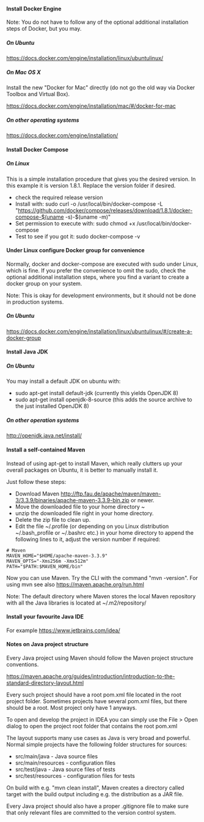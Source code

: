 #### Install Docker Engine

Note: You do not have to follow any of the optional additional installation steps of Docker, but you may.

##### On Ubuntu

https://docs.docker.com/engine/installation/linux/ubuntulinux/

##### On Mac OS X

Install the new "Docker for Mac" directly (do not go the old way via Docker Toolbox and Virtual Box).

https://docs.docker.com/engine/installation/mac/#/docker-for-mac

##### On other operating systems

https://docs.docker.com/engine/installation/

#### Install Docker Compose

##### On Linux

This is a simple installation procedure that gives you the desired version. In this example it is version 1.8.1. Replace the version folder if desired.

* check the required release version
* Install with: sudo curl -o /usr/local/bin/docker-compose -L "https://github.com/docker/compose/releases/download/1.8.1/docker-compose-$(uname -s)-$(uname -m)"
* Set permission to execute with: sudo chmod +x /usr/local/bin/docker-compose
* Test to see if you got it: sudo docker-compose -v

#### Under Linux configure Docker group for convenience

Normally, docker and docker-compose are executed with sudo under Linux, which is fine. If you prefer the convenience to omit the sudo, check the optional additional installation steps, where you find a variant to create a docker group on your system.

Note: This is okay for development environments, but it should not be done in production systems.

##### On Ubuntu

https://docs.docker.com/engine/installation/linux/ubuntulinux/#/create-a-docker-group

#### Install Java JDK

##### On Ubuntu

You may install a default JDK on ubuntu with:

* sudo apt-get install default-jdk (currently this yields OpenJDK 8)
* sudo apt-get install openjdk-8-source (this adds the source archive to the just installed OpenJDK 8)

##### On other operation systems

http://openjdk.java.net/install/

#### Install a self-contained Maven

Instead of using apt-get to install Maven, which really clutters up your overall packages on Ubuntu, it is better to manually install it.

Just follow these steps:

* Download Maven http://ftp.fau.de/apache/maven/maven-3/3.3.9/binaries/apache-maven-3.3.9-bin.zip or newer.
* Move the downloaded file to your home directory ~
* unzip the downloaded file right in your home directory.
* Delete the zip file to clean up.
* Edit the file ~/.profile (or depending on you Linux distribution ~/.bash_profile or ~/.bashrc etc.) in your home directory to append the following lines to it, adjust the version number if required:

```
# Maven
MAVEN_HOME="$HOME/apache-maven-3.3.9"
MAVEN_OPTS="-Xms256m -Xmx512m"
PATH="$PATH:$MAVEN_HOME/bin"
```

Now you can use Maven. Try the CLI with the command "mvn -version". For using mvn see also https://maven.apache.org/run.html

Note: The default directory where Maven stores the local Maven repository with all the Java libraries is located at ~/.m2/repository/

#### Install your favourite Java IDE

For example https://www.jetbrains.com/idea/

#### Notes on Java project structure

Every Java project using Maven should follow the Maven project structure conventions.

https://maven.apache.org/guides/introduction/introduction-to-the-standard-directory-layout.html

Every such project should have a root pom.xml file located in the root project folder. Sometimes projects have several pom.xml files, but there should be a root. Most project only have 1 anyways.

To open and develop the project in IDEA you can simply use the File > Open dialog to open the project root folder that contains the root pom.xml

The layout supports many use cases as Java is very broad and powerful. Normal simple projects have the following folder structures for sources:

* src/main/java - Java source files
* src/main/resources - configuration files
* src/test/java - Java source files of tests
* src/test/resources - configuration files for tests

On build with e.g. "mvn clean install", Maven creates a directory called target with the build output including e.g. the distribution as a JAR file.

Every Java project should also have a proper .gitignore file to make sure that only relevant files are committed to the version control system.
